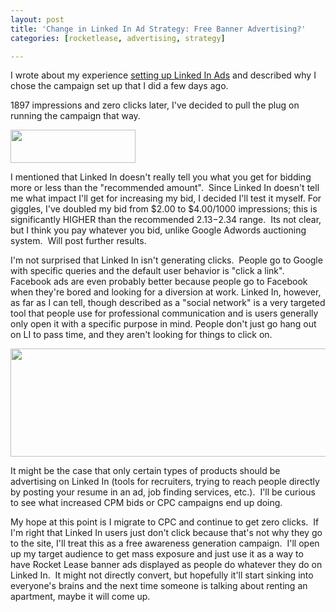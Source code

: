 ```yaml
---
layout: post
title: 'Change in Linked In Ad Strategy: Free Banner Advertising?'
categories: [rocketlease, advertising, strategy]

---
```


I wrote about my experience <a href="http://ezliu.com/getting-started-with-linked-in-ads/">setting up Linked In Ads</a> and described why I chose the campaign set up that I did a few days ago.

1897 impressions and zero clicks later, I've decided to pull the plug on running the campaign that way.

<a href="/images/Screen-Shot-2012-06-22-at-9.27.28-PM.png"><img title="Rocket Lease" src="/images/Screen-Shot-2012-06-22-at-9.27.28-PM.png" alt="" width="200" height="53" /></a>

I mentioned that Linked In doesn't really tell you what you get for bidding more or less than the "recommended amount".  Since Linked In doesn't tell me what impact I'll get for increasing my bid, I decided I'll test it myself. For giggles, I've doubled my bid from $2.00 to $4.00/1000 impressions; this is significantly HIGHER than the recommended $2.13-$2.34 range.  Its not clear, but I think you pay whatever you bid, unlike Google Adwords auctioning system.  Will post further results.

I'm not surprised that Linked In isn't generating clicks.  People go to Google with specific queries and the default user behavior is "click a link". Facebook ads are even probably better because people go to Facebook when they're bored and looking for a diversion at work. Linked In, however, as far as I can tell, though described as a "social network" is a very targeted tool that people use for professional communication and is users generally only open it with a specific purpose in mind. People don't just go hang out on LI to pass time, and they aren't looking for things to click on.

<a href="/images/linkedinfail.png"><img class="aligncenter size-full wp-image-280" title="linkedinfail" src="/images/linkedinfail.png" alt="" width="982" height="173" /></a>

It might be the case that only certain types of products should be advertising on Linked In (tools for recruiters, trying to reach people directly by posting your resume in an ad, job finding services, etc.).  I'll be curious to see what increased CPM bids or CPC campaigns end up doing.

My hope at this point is I migrate to CPC and continue to get zero clicks.  If I'm right that Linked In users just don't click because that's not why they go to the site, I'll treat this as a free awareness generation campaign.  I'll open up my target audience to get mass exposure and just use it as a way to have Rocket Lease banner ads displayed as people do whatever they do on Linked In.  It might not directly convert, but hopefully it'll start sinking into everyone's brains and the next time someone is talking about renting an apartment, maybe it will come up.

&nbsp;
